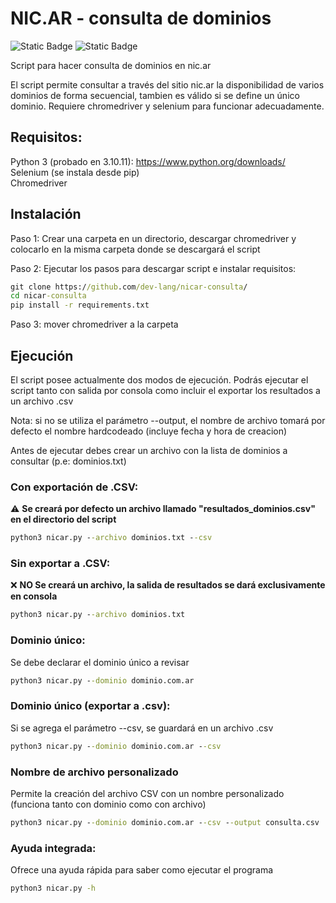 # NIC.AR - consulta de dominios

![Static Badge](https://img.shields.io/badge/3-blue?style=plastic&label=Python&color=blue) ![Static Badge](https://img.shields.io/badge/selenium-blue?style=plastic&color=blue)


Script para hacer consulta de dominios en nic.ar

El script permite consultar a través del sitio nic.ar la disponibilidad de varios dominios de forma secuencial, 
tambien es válido si se define un único dominio. Requiere chromedriver y selenium para funcionar adecuadamente.

## Requisitos:

Python 3 (probado en 3.10.11): https://www.python.org/downloads/<br />
Selenium (se instala desde pip)<br />
Chromedriver <br />

## **Instalación**

Paso 1: Crear una carpeta en un directorio, descargar chromedriver y colocarlo en la misma carpeta donde se descargará el script

Paso 2: Ejecutar los pasos para descargar script e instalar requisitos:

```cmd
git clone https://github.com/dev-lang/nicar-consulta/
cd nicar-consulta
pip install -r requirements.txt
```

Paso 3: mover chromedriver a la carpeta

## **Ejecución**

El script posee actualmente dos modos de ejecución. 
Podrás ejecutar el script tanto con salida por consola como incluir el exportar los resultados a un archivo .csv

Nota: si no se utiliza el parámetro --output, el nombre de archivo tomará por defecto el nombre hardcodeado (incluye fecha y hora de creacion)

Antes de ejecutar debes crear un archivo con la lista de dominios a consultar (p.e: dominios.txt)

### Con exportación de .CSV:

⚠️ **Se creará por defecto un archivo llamado "resultados_dominios.csv" en el directorio del script**

```cmd
python3 nicar.py --archivo dominios.txt --csv
```

### Sin exportar a .CSV:

❌ **NO Se creará un archivo, la salida de resultados se dará exclusivamente en consola**

```cmd
python3 nicar.py --archivo dominios.txt
```

### Dominio único:

Se debe declarar el dominio único a revisar

```cmd
python3 nicar.py --dominio dominio.com.ar
```

### Dominio único (exportar a .csv):

Si se agrega el parámetro --csv, se guardará en un archivo .csv

```cmd
python3 nicar.py --dominio dominio.com.ar --csv
```

### Nombre de archivo personalizado

Permite la creación del archivo CSV con un nombre personalizado (funciona tanto con dominio como con archivo)

```cmd
python3 nicar.py --dominio dominio.com.ar --csv --output consulta.csv
```

### Ayuda integrada:

Ofrece una ayuda rápida para saber como ejecutar el programa

```cmd
python3 nicar.py -h
```
